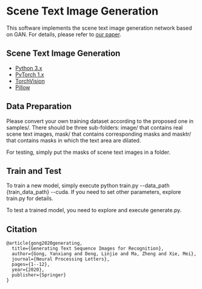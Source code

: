 # Scene Text Image Generation

This software implements the scene text image generation network based on GAN. For details, please refer to [our paper](https://link.springer.com/article/10.1007/s11063-019-10166-x).

## Scene Text Image Generation
* [Python 3.x](https://www.python.org/)
* [PyTorch 1.x](https://pytorch.org/)
* [TorchVision](https://pypi.org/project/torchvision/)
* [Pillow](https://pypi.org/project/Pillow/) 

## Data Preparation
Please convert your own training dataset according to the proposed one in samples/. There should be three sub-folders: image/ that contains real scene text images, mask/ that contains corresponding masks and masktr/ that contains masks in which the text area are dilated.

For testing, simply put the masks of scene text images in a folder.

## Train and Test
To train a new model, simply execute python train.py --data_path {train_data_path} --cuda. If you need to set other parameters, explore train.py for details.

To test a trained model, you need to explore and execute generate.py.

## Citation
    @article{gong2020generating,
      title={Generating Text Sequence Images for Recognition},
      author={Gong, Yanxiang and Deng, Linjie and Ma, Zheng and Xie, Mei},
      journal={Neural Processing Letters},
      pages={1--12},
      year={2020},
      publisher={Springer}
    }
